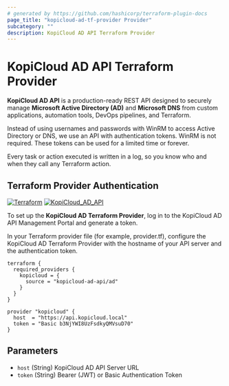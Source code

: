 ```yaml
---
# generated by https://github.com/hashicorp/terraform-plugin-docs
page_title: "kopicloud-ad-tf-provider Provider"
subcategory: ""
description: KopiCloud AD API Terraform Provider
---
```


# KopiCloud AD API Terraform Provider

**KopiCloud AD API** is a production-ready REST API designed to securely manage **Microsoft Active Directory (AD)** and **Microsoft DNS** from custom applications, automation tools, DevOps pipelines, and Terraform.

Instead of using usernames and passwords with WinRM to access Active Directory or DNS, we use an API with authentication tokens. WinRM is not required. These tokens can be used for a limited time or forever.

Every task or action executed is written in a log, so you know who and when they call any Terraform action.

## Terraform Provider Authentication
[![Terraform](https://img.shields.io/badge/terraform-v1.3+-blue.svg)](https://www.terraform.io/downloads.html) 
[![KopiCloud_AD_API](https://img.shields.io/badge/kopiCloud_ad-v1.0+-blueviolet.svg)](https://www.kopicloud-ad-api.com)

To set up the **KopiCloud AD Terraform Provider**, log in to the KopiCloud AD API Management Portal and generate a token.

In your Terraform provider file (for example, provider.tf), configure the KopiCloud AD Terraform Provider with the hostname of your API server and the authentication token.

```
terraform {
  required_providers {
    kopicloud = {
      source = "kopicloud-ad-api/ad"
    }
  }
}

provider "kopicloud" {
  host  = "https://api.kopicloud.local"
  token = "Basic b3NjYWI8UzFsdkyQMVsuD70"
}
```

<!-- schema generated by tfplugindocs -->
## Parameters

- `host` (String) KopiCloud AD API Server URL
- `token` (String) Bearer (JWT) or Basic Authentication Token
